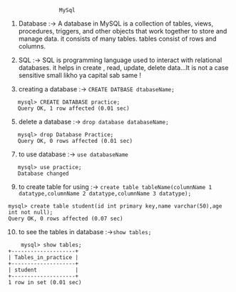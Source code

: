 ```
                MySql
```
1) Database :-> A database in MySQL is a collection of tables, views, procedures, triggers, and other objects that work together to store and manage data.
it consists of many tables. tables consist of rows and columns.

2) SQL :-> SQL is programming language used to interact with relational databases. it helps in create , read, update, delete data...It is not a case sensitive small likho ya capital sab same !

3) creating a database :-> ```CREATE DATBASE dtabaseName;```
```
   mysql> CREATE DATABASE practice;
   Query OK, 1 row affected (0.01 sec)
```
5) delete a database :-> ```drop database databaseName;```
```
   mysql> drop Database Practice;
   Query OK, 0 rows affected (0.01 sec)
```
7) to use database :-> ```use databaseName```
```
   mysql> use practice;
   Database changed
```
9) to create table for using :-> ```create table tableName(columnName 1 datatype,columnName 2 datatype,columnName 3 datatype);```
```
mysql> create table student(id int primary key,name varchar(50),age int not null);
Query OK, 0 rows affected (0.07 sec)
```
10) to see the tables in database :->```show tables;```
```
    mysql> show tables;
+--------------------+
| Tables_in_practice |
+--------------------+
| student            |
+--------------------+
1 row in set (0.01 sec)
```
